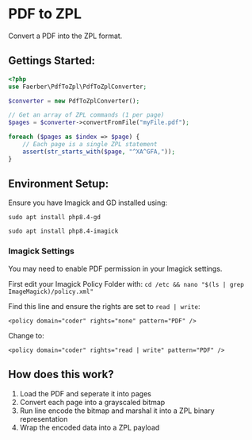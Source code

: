 # PDF to ZPL

Convert a PDF into the ZPL format.

## Gettings Started: 
```php
<?php
use Faerber\PdfToZpl\PdfToZplConverter;

$converter = new PdfToZplConverter();

// Get an array of ZPL commands (1 per page)
$pages = $converter->convertFromFile("myFile.pdf");

foreach ($pages as $index => $page) {
    // Each page is a single ZPL statement
    assert(str_starts_with($page, "^XA^GFA,"));
}
```

## Environment Setup:

Ensure you have Imagick and GD installed using:
```
sudo apt install php8.4-gd

sudo apt install php8.4-imagick
```

### Imagick Settings
You may need to enable PDF permission in your Imagick settings.

First edit your Imagick Policy Folder with: `cd /etc && nano "$(ls | grep ImageMagick)/policy.xml"`

Find this line and ensure the rights are set to `read | write`:
```
<policy domain="coder" rights="none" pattern="PDF" />
```
Change to:
```
<policy domain="coder" rights="read | write" pattern="PDF" />
```


## How does this work?
1. Load the PDF and seperate it into pages
1. Convert each page into a grayscaled bitmap
1. Run line encode the bitmap and marshal it into a ZPL binary representation
1. Wrap the encoded data into a ZPL payload
